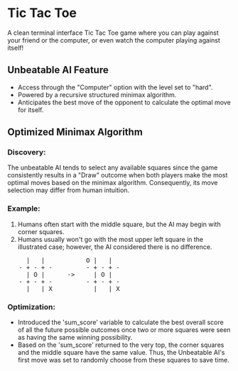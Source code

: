 # Tic Tac Toe

A clean terminal interface Tic Tac Toe game where you can play against your friend or the computer, or even watch the computer playing against itself!

## Unbeatable AI Feature
- Access through the "Computer" option with the level set to "hard".
- Powered by a recursive structured minimax algorithm.
- Anticipates the best move of the opponent to calculate the optimal move for itself.

## Optimized Minimax Algorithm

### Discovery:
The unbeatable AI tends to select any available squares since the game consistently results in a "Draw" outcome when both players make the most optimal moves based on the minimax algorithm. Consequently, its move selection may differ from human intuition.

### Example:
1. Humans often start with the middle square, but the AI may begin with corner squares.
2. Humans usually won't go with the most upper left square in the illustrated case; however, the AI considered there is no difference.
<pre>
     |   |           O |   |
   - + - + -         - + - + -
     | O |      ->     | O |   
   - + - + -         - + - + -
     |   | X           |   | X
</pre>

### Optimization:
- Introduced the 'sum_score' variable to calculate the best overall score of all the future possible outcomes once two or more squares were seen as having the same winning possibility.
- Based on the 'sum_score' returned to the very top, the corner squares and the middle square have the same value. Thus, the Unbeatable AI's first move was set to randomly choose from these squares to save time.
